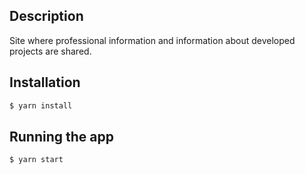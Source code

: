 ## Description

Site where professional information and information about developed projects are shared.

## Installation

```bash
$ yarn install
```

## Running the app

```bash
$ yarn start
```
